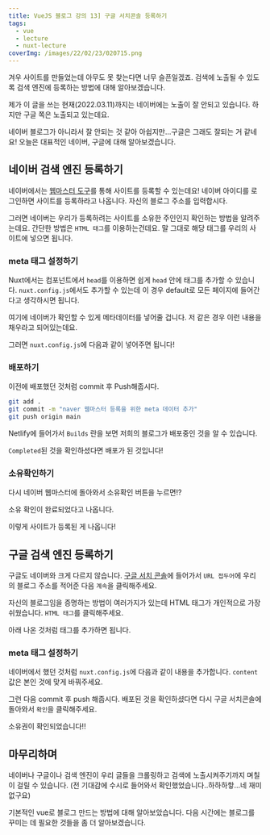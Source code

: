 ```yaml
---
title: VueJS 블로그 강의 13] 구글 서치콘솔 등록하기
tags:
  - vue
  - lecture
  - nuxt-lecture
coverImg: /images/22/02/23/020715.png
---
```


겨우 사이트를 만들었는데 아무도 못 찾는다면 너무 슬픈일겠죠. 검색에 노출될 수 있도록 검색 엔진에 등록하는 방법에 대해 알아보겠습니다.

<!--more-->

제가 이 글을 쓰는 현재(2022.03.11)까지는 네이버에는 노출이 잘 안되고 있습니다. 하지만 구글 쪽은 노출되고 있는데요.

<post-img src="/images/22/03/11/182402.png"></post-img>

<post-img src="/images/22/03/11/183103.png"></post-img>

네이버 블로그가 아니라서 잘 안되는 것 같아 아쉽지만...구글은 그래도 잘되는 거 같네요! 오늘은 대표적인 네이버, 구글에 대해 알아보겠습니다.

## 네이버 검색 엔진 등록하기

네이버에서는 [웹마스터 도구](https://searchadvisor.naver.com/console/board)를 통해 사이트를 등록할 수 있는데요! 네이버 아이디를 로그인하면 사이트를 등록하라고 나옵니다. 자신의 블로그 주소를 입력합시다.

<post-img src="/images/22/03/11/190059.png"></post-img>

그러면 네이버는 우리가 등록하려는 사이트를 소유한 주인인지 확인하는 방법을 알려주는데요. 간단한 방법은 `HTML 태그`를 이용하는건데요. 말 그대로 해당 태그를 우리의 사이트에 넣으면 됩니다.

<post-img src="/images/22/03/14/162819.png"></post-img>

### meta 태그 설정하기

Nuxt에서는 컴포넌트에서 `head`를 이용하면 쉽게 `head` 안에 태그를 추가할 수 있습니다. `nuxt.config.js`에서도 추가할 수 있는데 이 경우 default로 모든 페이지에 들어간다고 생각하시면 됩니다.

<post-img src="/images/22/03/11/190547.png"></post-img>

여기에 네이버가 확인할 수 있게 메타데이터를 넣어줄 겁니다. 저 같은 경우 이런 내용을 채우라고 되어있는데요.

<post-img src="/images/22/03/11/190616.png"></post-img>

그러면 `nuxt.config.js`에 다음과 같이 넣어주면 됩니다!

<post-img src="/images/22/03/11/190835.png"></post-img>

### 배포하기

이전에 배포했던 것처럼 commit 후 Push해줍시다.

```bash
git add .
git commit -m "naver 웹마스터 등록을 위한 meta 데이터 추가"
git push origin main
```

Netlify에 들어가서 `Builds` 란을 보면 저희의 블로그가 배포중인 것을 알 수 있습니다.

<post-img src="/images/22/03/11/190923.png"></post-img>

`Completed`된 것을 확인하셨다면 배포가 된 것입니다!

<post-img src="/images/22/03/11/191131.png"></post-img>

### 소유확인하기

다시 네이버 웹마스터에 돌아와서 소유확인 버튼을 누르면!?

<post-img src="/images/22/03/11/191845.png"></post-img>

소유 확인이 완료되었다고 나옵니다.

<post-img src="/images/22/03/11/191905.png"></post-img>

이렇게 사이트가 등록된 게 나옵니다!

<post-img src="/images/22/03/14/163056.png"></post-img>

## 구글 검색 엔진 등록하기

구글도 네이버와 크게 다르지 않습니다. [구글 서치 콘솔](https://search.google.com/u/2/search-console/welcome?hl=ko)에 들어가서 `URL 접두어`에 우리의 블로그 주소를 적어준 다음 `계속`을 클릭해주세요.

<post-img src="/images/22/03/14/163450.png"></post-img>

자신의 블로그임을 증명하는 방법이 여러가지가 있는데 HTML 태그가 개인적으로 가장 쉬웠습니다. `HTML 태그`를 클릭해주세요.

<post-img src="/images/22/03/14/163639.png"></post-img>

아래 나온 것처럼 태그를 추가하면 됩니다.

<post-img src="/images/22/03/14/163738.png"></post-img>

### meta 태그 설정하기

네이버에서 했던 것처럼 `nuxt.config.js`에 다음과 같이 내용을 추가합니다. `content` 값은 본인 것에 맞게 바꿔주세요.

<post-img src="/images/22/03/14/164342.png"></post-img>

그런 다음 commit 후 push 해줍시다. 배포된 것을 확인하셨다면 다시 구글 서치콘솔에 돌아와서 `확인`을 클릭해주세요.

<post-img src="/images/22/03/14/164704.png"></post-img>

소유권이 확인되었습니다!!

<post-img src="/images/22/03/14/164725.png"></post-img>

## 마무리하며

네이버나 구글이나 검색 엔진이 우리 글들을 크롤링하고 검색에 노출시켜주기까지 며칠이 걸릴 수 있습니다. (전 기대감에 수시로 들어와서 확인했었습니다..하하하핳...네 재미없구요)

<post-img src="/images/22/03/14/164928.png"></post-img>

기본적인 vue로 블로그 만드는 방법에 대해 알아보았습니다. 다음 시간에는 블로그를 꾸미는 데 필요한 것들을 좀 더 알아보겠습니다.
